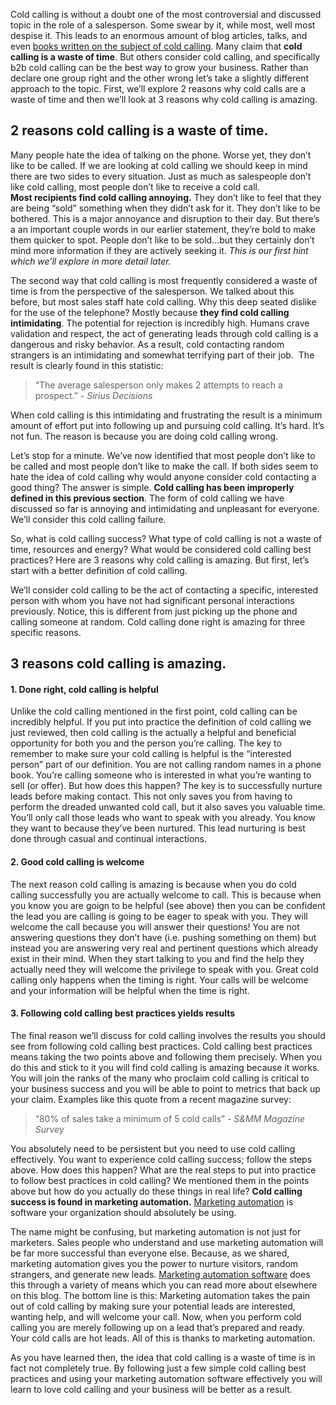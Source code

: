 Cold calling is without a doubt one of the most controversial and discussed topic in the role of a salesperson. Some swear by it, while most, well most despise it. This leads to an enormous amount of blog articles, talks, and even [books written on the subject of cold calling](http://www.amazon.com/lm/R25OEL2YXG5RHG). Many claim that **cold calling is a waste of time**. But others consider cold calling, and specifically b2b cold calling can be the best way to grow your business. Rather than declare one group right and the other wrong let’s take a slightly different approach to the topic. First, we’ll explore 2 reasons why cold calls are a waste of time and then we’ll look at 3 reasons why cold calling is amazing.

## 2 reasons cold calling is a waste of time.

Many people hate the idea of talking on the phone. Worse yet, they don’t like to be called. If we are looking at cold calling we should keep in mind there are two sides to every situation. Just as much as salespeople don’t like cold calling, most people don’t like to receive a cold call. **Most recipients find cold calling annoying.** They don’t like to feel that they are being “sold” something when they didn’t ask for it. They don’t like to be bothered. This is a major annoyance and disruption to their day. But there’s a an important couple words in our earlier statement, they’re bold to make them quicker to spot. People don’t like to be sold…but they certainly don’t mind more information if they are actively seeking it. *This is our first hint which we’ll explore in more detail later.*

The second way that cold calling is most frequently considered a waste of time is from the perspective of the salesperson. We talked about this before, but most sales staff hate cold calling. Why this deep seated dislike for the use of the telephone? Mostly because **they find cold calling intimidating**. The potential for rejection is incredibly high. Humans crave validation and respect, the act of generating leads through cold calling is a dangerous and risky behavior. As a result, cold contacting random strangers is an intimidating and somewhat terrifying part of their job.  The result is clearly found in this statistic:

> “The average salesperson only makes 2 attempts to reach a prospect.”
*- Sirius Decisions*

When cold calling is this intimidating and frustrating the result is a minimum amount of effort put into following up and pursuing cold calling. It’s hard. It’s not fun. The reason is because you are doing cold calling wrong.

Let’s stop for a minute. We’ve now identified that most people don’t like to be called and most people don’t like to make the call. If both sides seem to hate the idea of cold calling why would anyone consider cold contacting a good thing? The answer is simple. **Cold calling has been improperly defined in this previous section**. The form of cold calling we have discussed so far is annoying and intimidating and unpleasant for everyone. We’ll consider this cold calling failure.

So, what is cold calling success? What type of cold calling is not a waste of time, resources and energy? What would be considered cold calling best practices? Here are 3 reasons why cold calling is amazing. But first, let’s start with a better definition of cold calling.

We’ll consider cold calling to be the act of contacting a specific, interested person with whom you have not had significant personal interactions previously. Notice, this is different from just picking up the phone and calling someone at random. Cold calling done right is amazing for three specific reasons.

## 3 reasons cold calling is amazing.


#### 1. Done right, cold calling is helpful

Unlike the cold calling mentioned in the first point, cold calling can be incredibly helpful. If you put into practice the definition of cold calling we just reviewed, then cold calling is the actually a helpful and beneficial opportunity for both you and the person you’re calling. The key to remember to make sure your cold calling is helpful is the “interested person” part of our definition. You are not calling random names in a phone book. You’re calling someone who is interested in what you’re wanting to sell (or offer). But how does this happen? The key is to successfully nurture leads before making contact. This not only saves you from having to perform the dreaded unwanted cold call, but it also saves you valuable time. You’ll only call those leads who want to speak with you already. You know they want to because they’ve been nurtured. This lead nurturing is best done through casual and continual interactions.

#### 2. Good cold calling is welcome

The next reason cold calling is amazing is because when you do cold calling successfully you are actually welcome to call. This is because when you know you are goign to be helpful (see above) then you can be confident the lead you are calling is going to be eager to speak with you. They will welcome the call because you will answer their questions! You are not answering questions they don’t have (i.e. pushing something on them) but instead you are answering very real and pertinent questions which already exist in their mind. When they start talking to you and find the help they actually need they will welcome the privilege to speak with you. Great cold calling only happens when the timing is right. Your calls will be welcome and your information will be helpful when the time is right.

#### 3. Following cold calling best practices yields results

The final reason we’ll discuss for cold calling involves the results you should see from following cold calling best practices. Cold calling best practices means taking the two points above and following them precisely. When you do this and stick to it you will find cold calling is amazing because it works. You will join the ranks of the many who proclaim cold calling is critical to your business success and you will be able to point to metrics that back up your claim. Examples like this quote from a recent magazine survey:

> “80% of sales take a minimum of 5 cold calls”
*- S&MM Magazine Survey*

You absolutely need to be persistent but you need to use cold calling effectively. You want to experience cold calling success; follow the steps above. How does this happen? What are the real steps to put into practice to follow best practices in cold calling? We mentioned them in the points above but how do you actually do these things in real life? **Cold calling success is found in marketing automation.** [Marketing automation](https://www.mautic.org/marketing-automation-software/) is software your organization should absolutely be using.

The name might be confusing, but marketing automation is not just for marketers. Sales people who understand and use marketing automation will be far more successful than everyone else. Because, as we shared, marketing automation gives you the power to nurture visitors, random strangers, and generate new leads. [Marketing automation software](https://www.mautic.org/blog/marketing-automation-is-not-scary/) does this through a variety of means which you can read more about elsewhere on this blog. The bottom line is this: Marketing automation takes the pain out of cold calling by making sure your potential leads are interested, wanting help, and will welcome your call. Now, when you perform cold calling you are merely following up on a lead that’s prepared and ready. Your cold calls are hot leads. All of this is thanks to marketing automation.

As you have learned then, the idea that cold calling is a waste of time is in fact not completely true. By following just a few simple cold calling best practices and using your marketing automation software effectively you will learn to love cold calling and your business will be better as a result.